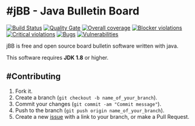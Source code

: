 #jBB - Java Bulletin Board
=================================
[![Build Status](http://vps289371.ovh.net:8000/buildStatus/icon?job=jBB-build-feature_board-management_0.8.0_20170322)](http://vps289371.ovh.net:8000/job/jBB-build-feature_board-management_0.8.0_20170322/) 
[![Quality Gate](http://vps289371.ovh.net:9000/api/badges/gate?key=org.jbb:jbb-parent:0.8.0-board-management-SNAPSHOT)](http://vps289371.ovh.net:9000/overview?id=org.jbb%3Ajbb-parent%3A0.8.0-board-management-SNAPSHOT)
[![Overall coverage](http://vps289371.ovh.net:9000/api/badges/measure?key=org.jbb:jbb-parent:0.8.0-board-management-SNAPSHOT&metric=coverage&blinking=true)](http://vps289371.ovh.net:9000/overview?id=org.jbb%3Ajbb-parent%3A0.8.0-board-management-SNAPSHOT) 
[![Blocker violations](http://vps289371.ovh.net:9000/api/badges/measure?key=org.jbb:jbb-parent:0.8.0-board-management-SNAPSHOT&metric=blocker_violations&blinking=true)](http://vps289371.ovh.net:9000/overview?id=org.jbb%3Ajbb-parent%3A0.8.0-board-management-SNAPSHOT) 
[![Critical violations](http://vps289371.ovh.net:9000/api/badges/measure?key=org.jbb:jbb-parent:0.8.0-board-management-SNAPSHOT&metric=critical_violations&blinking=true)](http://vps289371.ovh.net:9000/overview?id=org.jbb%3Ajbb-parent%3A0.8.0-board-management-SNAPSHOT) 
[![Bugs](http://vps289371.ovh.net:9000/api/badges/measure?key=org.jbb:jbb-parent:0.8.0-board-management-SNAPSHOT&metric=bugs&blinking=true)](http://vps289371.ovh.net:9000/overview?id=org.jbb%3Ajbb-parent%3A0.8.0-board-management-SNAPSHOT) 
[![Vulnerabilities](http://vps289371.ovh.net:9000/api/badges/measure?key=org.jbb:jbb-parent:0.8.0-board-management-SNAPSHOT&metric=vulnerabilities&blinking=true)](http://vps289371.ovh.net:9000/overview?id=org.jbb%3Ajbb-parent%3A0.8.0-board-management-SNAPSHOT)


jBB is free and open source board bulletin software written with java.


This software requires **JDK 1.8** or higher.

#Contributing
------------

1. Fork it.
2. Create a branch (`git checkout -b name_of_your_branch`).
3. Commit your changes (`git commit -am "Commit message"`).
4. Push to the branch (`git push origin name_of_your_branch`).
5. Create a new [issue](https://github.com/jbb-project/jbb/issues/new) with a link to your branch, or make a Pull Request.
